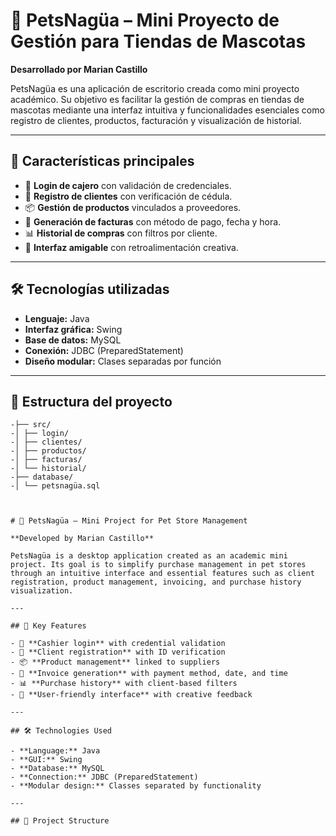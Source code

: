 # 🐾 PetsNagüa – Mini Proyecto de Gestión para Tiendas de Mascotas

**Desarrollado por Marian Castillo**

PetsNagüa es una aplicación de escritorio creada como mini proyecto académico. Su objetivo es facilitar la gestión de compras en tiendas de mascotas mediante una interfaz intuitiva y funcionalidades esenciales como registro de clientes, productos, facturación y visualización de historial.

---

## 📌 Características principales

- 🔐 **Login de cajero** con validación de credenciales.
- 🧍 **Registro de clientes** con verificación de cédula.
- 📦 **Gestión de productos** vinculados a proveedores.
- 🧾 **Generación de facturas** con método de pago, fecha y hora.
- 📊 **Historial de compras** con filtros por cliente.
- 🎨 **Interfaz amigable** con retroalimentación creativa.

---

## 🛠️ Tecnologías utilizadas

- **Lenguaje:** Java  
- **Interfaz gráfica:** Swing  
- **Base de datos:** MySQL  
- **Conexión:** JDBC (PreparedStatement)  
- **Diseño modular:** Clases separadas por función

---

## 🧩 Estructura del proyecto
```-PetsNagüa/ 
-├── src/ 
-│ ├── login/ 
-│ ├── clientes/ 
-│ ├── productos/ 
-│ ├── facturas/ 
-│ └── historial/ 
-├── database/ 
-│ └── petsnagüa.sql



# 🐾 PetsNagüa – Mini Project for Pet Store Management

**Developed by Marian Castillo**

PetsNagüa is a desktop application created as an academic mini project. Its goal is to simplify purchase management in pet stores through an intuitive interface and essential features such as client registration, product management, invoicing, and purchase history visualization.

---

## 📌 Key Features

- 🔐 **Cashier login** with credential validation  
- 🧍 **Client registration** with ID verification  
- 📦 **Product management** linked to suppliers  
- 🧾 **Invoice generation** with payment method, date, and time  
- 📊 **Purchase history** with client-based filters  
- 🎨 **User-friendly interface** with creative feedback

---

## 🛠️ Technologies Used

- **Language:** Java  
- **GUI:** Swing  
- **Database:** MySQL  
- **Connection:** JDBC (PreparedStatement)  
- **Modular design:** Classes separated by functionality

---

## 🧩 Project Structure


